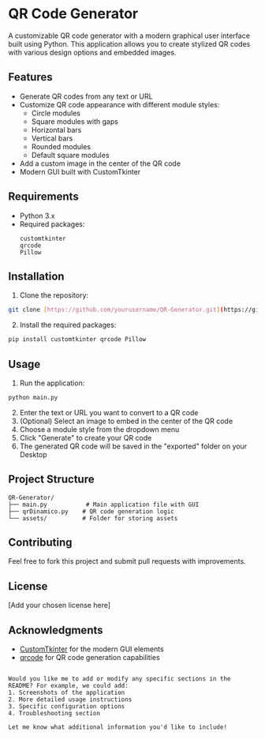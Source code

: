  # QR Code Generator

A customizable QR code generator with a modern graphical user interface built using Python. This application allows you to create stylized QR codes with various design options and embedded images.

## Features

- Generate QR codes from any text or URL
- Customize QR code appearance with different module styles:
  - Circle modules
  - Square modules with gaps
  - Horizontal bars
  - Vertical bars
  - Rounded modules
  - Default square modules
- Add a custom image in the center of the QR code
- Modern GUI built with CustomTkinter

## Requirements

- Python 3.x
- Required packages:
  ```
  customtkinter
  qrcode
  Pillow
  ```

## Installation

1. Clone the repository:
```bash
git clone [https://github.com/yourusername/QR-Generator.git](https://github.com/nightRaven77/QR-Generator.git)
```

2. Install the required packages:
```bash
pip install customtkinter qrcode Pillow
```

## Usage

1. Run the application:
```bash
python main.py
```

2. Enter the text or URL you want to convert to a QR code
3. (Optional) Select an image to embed in the center of the QR code
4. Choose a module style from the dropdown menu
5. Click "Generate" to create your QR code
6. The generated QR code will be saved in the "exported" folder on your Desktop

## Project Structure

```
QR-Generator/
├── main.py           # Main application file with GUI
├── qrDinamico.py    # QR code generation logic
└── assets/          # Folder for storing assets
```

## Contributing

Feel free to fork this project and submit pull requests with improvements.

## License

[Add your chosen license here]

## Acknowledgments

- [CustomTkinter](https://github.com/TomSchimansky/CustomTkinter) for the modern GUI elements
- [qrcode](https://github.com/lincolnloop/python-qrcode) for QR code generation capabilities
```

Would you like me to add or modify any specific sections in the README? For example, we could add:
1. Screenshots of the application
2. More detailed usage instructions
3. Specific configuration options
4. Troubleshooting section

Let me know what additional information you'd like to include!
